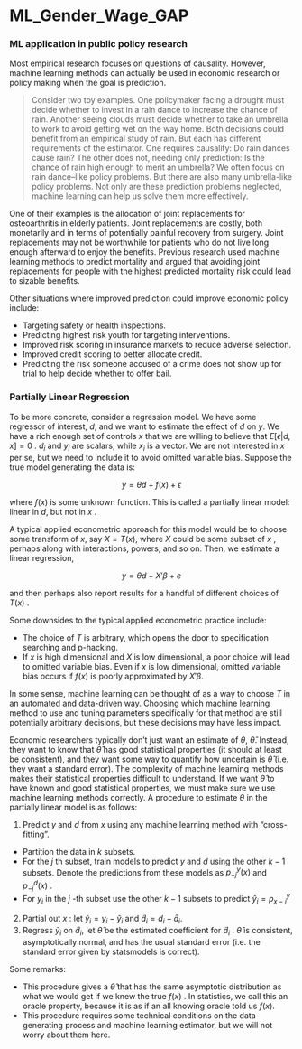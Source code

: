 # ML_Gender_Wage_GAP

### ML application in public policy research 

Most empirical research focuses on questions of
causality. However, machine learning methods can actually be used
in economic research or policy making when the goal is prediction.

> Consider two toy examples. One policymaker facing a drought must
decide whether to invest in a rain dance to increase the chance
of rain.  Another seeing clouds must decide whether to take an
umbrella to work to avoid getting wet on the way home. Both
decisions could benefit from an empirical study of rain. But each
has different requirements of the estimator. One requires
causality: Do rain dances cause rain? The other does not, needing
only prediction: Is the chance of rain high enough to merit an
umbrella?  We often focus on rain dance–like policy problems. But
there are also many umbrella-like policy problems.  Not only are
these prediction problems neglected, machine learning can help
us solve them more effectively.

One of their examples is the allocation of joint replacements for
osteoarthritis in elderly patients. Joint replacements are costly,
both monetarily and in terms of potentially painful recovery from
surgery. Joint replacements may not be worthwhile for patients who do
not live long enough afterward to enjoy the
benefits. Previous research used machine learning methods to
predict mortality and argued that avoiding joint replacements
for people with the highest predicted mortality risk could lead to
sizable benefits.

Other situations where improved prediction could improve economic
policy include:

- Targeting safety or health inspections.  
- Predicting highest risk youth for targeting interventions.  
- Improved risk scoring in insurance markets to reduce adverse
  selection.  
- Improved credit scoring to better allocate credit.  
- Predicting the risk someone accused of a crime does not show up for
  trial to help decide whether to offer bail.

### Partially Linear Regression

To be more concrete, consider a regression model.  We have some
regressor of interest, $d$, and we want to estimate the effect of $d$
on $y$. We have a rich enough set of controls $x$ that we are willing to
believe that $E[\epsilon|d,x] = 0$ . $d_i$ and $y_i$ are scalars, while
$x_i$ is a vector. We are not interested in $x$ per se, but we need to
include it to avoid omitted variable bias. Suppose the true model
generating the data is:

$$
y = \theta d + f(x) + \epsilon
$$

where $f(x)$ is some unknown function. This is called a
partially linear model: linear in $d$, but not in
$x$ .

A typical applied econometric approach for this model would
be to choose some transform of $x$, say $X = T(x)$, where $X$
could be some subset of $x$ , perhaps along with interactions, powers, and
so on. Then, we estimate a linear regression,

$$
y = \theta d + X'\beta + e
$$

and then perhaps also report results for a handful of different
choices of $T(x)$ .

Some downsides to the typical applied econometric practice
include:

- The choice of $T$ is arbitrary, which opens the door to specification
  searching and p-hacking.  
- If $x$ is high dimensional and $X$ is low dimensional, a poor
  choice will lead to omitted variable bias. Even if $x$ is low
  dimensional, omitted variable bias occurs if $f(x)$ is poorly approximated by $X'\beta$.  


In some sense, machine learning can be thought of as a way to
choose $T$ in an automated and data-driven way. Choosing which machine learning method
to use and tuning parameters specifically for that method are still potentially arbitrary
decisions, but these decisions may have less impact.

Economic researchers typically don’t just want an estimate of
$\theta$, $\hat{\theta}$. Instead, they want to know that
$\hat{\theta}$ has good statistical properties (it should at
least be consistent), and they want some way to quantify how uncertain is
$\hat{\theta}$ (i.e. they want a standard error). The complexity
of machine learning methods makes their statistical properties
difficult to understand. If we want $\hat{\theta}$ to have
known and good statistical properties, we must make sure we use machine
learning methods correctly.  A procedure to estimate
$\theta$ in the partially linear model is as follows:

1. Predict $y$ and $d$ from $x$ using any machine
  learning method with “cross-fitting”.  
  - Partition the data in $k$ subsets.  
  - For the $j$ th subset, train models to predict $y$ and $d$
    using the other $k-1$ subsets. Denote the predictions from
    these models as $p^y_{-j}(x)$ and $p^d_{-j}(x)$ .  
  - For $y_i$ in the $j$ -th subset use the other
    $k-1$ subsets to predict $\hat{y}_i = p^y_{x-i}$
2. Partial out $x$ : let $\tilde{y}_i = y_i - \hat{y}_i$
  and $\tilde{d}_i = d_i - \hat{d}_i$.  
3. Regress $\tilde{y}_i$ on $\tilde{d}_i$, let
  $\hat{\theta}$ be the estimated coefficient for
  $\tilde{d}_i$ . $\hat{\theta}$ is consistent,
  asymptotically normal, and has the usual standard error (i.e. the
  standard error given by statsmodels is correct).  


Some remarks:

- This procedure gives a $\hat{\theta}$ that has the same
  asymptotic distribution as what we would get if we knew the true
  $f(x)$ . In statistics, we call this an oracle property,
  because it is as if an all knowing oracle told us $f(x)$.  
- This procedure requires some technical conditions on the data-generating
  process and machine learning estimator, but we will not worry about them here.  

